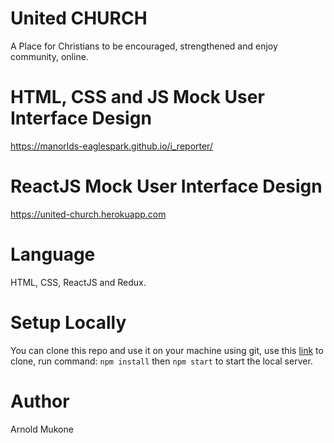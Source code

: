 # United CHURCH

A Place for Christians to be encouraged, strengthened and enjoy community, online.
# HTML, CSS and JS Mock User Interface Design
https://manorlds-eaglespark.github.io/i_reporter/

# ReactJS Mock User Interface Design
https://united-church.herokuapp.com

# Language
HTML, CSS, ReactJS and Redux.

# Setup Locally
You can clone this repo and use it on your machine using git, use this [link](https://github.com/Manorlds-Eaglespark/united-church.git) to clone, run command: ```npm install```  then ```npm start``` to start the local server.

# Author
Arnold Mukone
